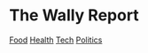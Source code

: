 # The Wally Report

[Food](food/food.md)
[Health](health.md)
[Tech](tech/tech.md)
[Politics](politics/politics.md)
